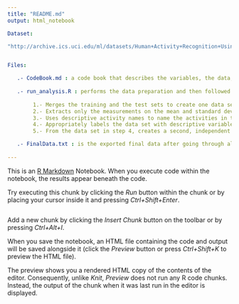 ```yaml
---
title: "README.md"
output: html_notebook

Dataset:

"http://archive.ics.uci.edu/ml/datasets/Human+Activity+Recognition+Using+Smartphones""


Files:

   .- CodeBook.md : a code book that describes the variables, the data, and any transformations or work that I performed to clean up the data
   
   .- run_analysis.R : performs the data preparation and then followed by the 5 steps required as described in the course project’s definition:
           
        1.- Merges the training and the test sets to create one data set.
        2.- Extracts only the measurements on the mean and standard deviation for each measurement.
        3.- Uses descriptive activity names to name the activities in the data set
        4.- Appropriately labels the data set with descriptive variable names.
        5.- From the data set in step 4, creates a second, independent tidy data set with the average of each variable for each activity and each subject.

   .- FinalData.txt : is the exported final data after going through all the sequences described above.
   
---
```


This is an [R Markdown](http://rmarkdown.rstudio.com) Notebook. When you execute code within the notebook, the results appear beneath the code. 

Try executing this chunk by clicking the *Run* button within the chunk or by placing your cursor inside it and pressing *Ctrl+Shift+Enter*. 

```

```

Add a new chunk by clicking the *Insert Chunk* button on the toolbar or by pressing *Ctrl+Alt+I*.

When you save the notebook, an HTML file containing the code and output will be saved alongside it (click the *Preview* button or press *Ctrl+Shift+K* to preview the HTML file).

The preview shows you a rendered HTML copy of the contents of the editor. Consequently, unlike *Knit*, *Preview* does not run any R code chunks. Instead, the output of the chunk when it was last run in the editor is displayed.
